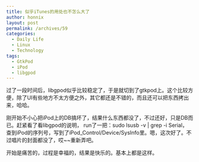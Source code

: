```yaml
---
title: 似乎iTunes的用处也不怎么大了
author: honnix
layout: post
permalink: /archives/59
categories:
  - Daily Life
  - Linux
  - Technology
tags:
  - GtkPod
  - iPod
  - libgpod
---
```

过了一段时间后，libgpod似乎比较稳定了，于是就切到了gtkpod上。这个比较方便，除了UI有些地方不太方便之外，其它都还是不错的，而且还可以把东西拷出来，哈哈。

刚开始不小心把iPod上的DB搞坏了，结果什么东西都没了，不过还好，只是DB而已。赶紧看了看libgpod的说明， run了一把：sudo lsusb -v | grep -i Serial， 查到iPod的序列号，写到了iPod_Control/Device/SysInfo里。嗯，这次好了。不过唱片的封面都没了，哎~~重新弄吧。

开始是痛苦的，过程是幸福的，结果是快乐的。基本上都是这样。
